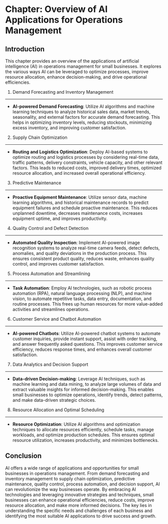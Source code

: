 Chapter: Overview of AI Applications for Operations Management
==============================================================

Introduction
------------

This chapter provides an overview of the applications of artificial intelligence (AI) in operations management for small businesses. It explores the various ways AI can be leveraged to optimize processes, improve resource allocation, enhance decision-making, and drive operational efficiencies.

1. Demand Forecasting and Inventory Management
----------------------------------------------

* **AI-powered Demand Forecasting**: Utilize AI algorithms and machine learning techniques to analyze historical sales data, market trends, seasonality, and external factors for accurate demand forecasting. This helps in optimizing inventory levels, reducing stockouts, minimizing excess inventory, and improving customer satisfaction.

2. Supply Chain Optimization
----------------------------

* **Routing and Logistics Optimization**: Deploy AI-based systems to optimize routing and logistics processes by considering real-time data, traffic patterns, delivery constraints, vehicle capacity, and other relevant factors. This leads to reduced costs, improved delivery times, optimized resource allocation, and increased overall operational efficiency.

3. Predictive Maintenance
-------------------------

* **Proactive Equipment Maintenance**: Utilize sensor data, machine learning algorithms, and historical maintenance records to predict equipment failures and schedule proactive maintenance. This reduces unplanned downtime, decreases maintenance costs, increases equipment uptime, and improves productivity.

4. Quality Control and Defect Detection
---------------------------------------

* **Automated Quality Inspection**: Implement AI-powered image recognition systems to analyze real-time camera feeds, detect defects, anomalies, and quality deviations in the production process. This ensures consistent product quality, reduces waste, enhances quality control, and improves customer satisfaction.

5. Process Automation and Streamlining
--------------------------------------

* **Task Automation**: Employ AI technologies, such as robotic process automation (RPA), natural language processing (NLP), and machine vision, to automate repetitive tasks, data entry, documentation, and routine processes. This frees up human resources for more value-added activities and streamlines operations.

6. Customer Service and Chatbot Automation
------------------------------------------

* **AI-powered Chatbots**: Utilize AI-powered chatbot systems to automate customer inquiries, provide instant support, assist with order tracking, and answer frequently asked questions. This improves customer service efficiency, reduces response times, and enhances overall customer satisfaction.

7. Data Analytics and Decision Support
--------------------------------------

* **Data-driven Decision-making**: Leverage AI techniques, such as machine learning and data mining, to analyze large volumes of data and extract valuable insights for informed decision-making. This enables small businesses to optimize operations, identify trends, detect patterns, and make data-driven strategic choices.

8. Resource Allocation and Optimal Scheduling
---------------------------------------------

* **Resource Optimization**: Utilize AI algorithms and optimization techniques to allocate resources efficiently, schedule tasks, manage workloads, and optimize production schedules. This ensures optimal resource utilization, increases productivity, and minimizes bottlenecks.

Conclusion
----------

AI offers a wide range of applications and opportunities for small businesses in operations management. From demand forecasting and inventory management to supply chain optimization, predictive maintenance, quality control, process automation, and decision support, AI can revolutionize the way businesses operate. By embracing AI technologies and leveraging innovative strategies and techniques, small businesses can enhance operational efficiencies, reduce costs, improve resource allocation, and make more informed decisions. The key lies in understanding the specific needs and challenges of each business and identifying the most suitable AI applications to drive success and growth.
